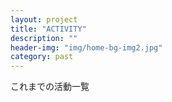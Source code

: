 ```yaml
---
layout: project
title: "ACTIVITY"
description: ""
header-img: "img/home-bg-img2.jpg"
category: past
---
```

これまでの活動一覧